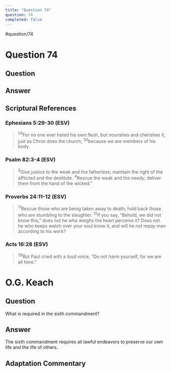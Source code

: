 ```yaml
---
title: "Question 74"
question: 74
completed: false
---
```

#question/74
# Question 74

## Question


## Answer


## Scriptural References
### Ephesians 5:29-30 (ESV)
> <sup>29</sup>For no one ever hated his own flesh, but nourishes and cherishes it, just as Christ does the church,
> <sup>30</sup>because we are members of his body.

### Psalm 82:3-4 (ESV)
> <sup>3</sup>Give justice to the weak and the fatherless; maintain the right of the afflicted and the destitute.
> <sup>4</sup>Rescue the weak and the needy; deliver them from the hand of the wicked.”

### Proverbs 24:11-12 (ESV)
> <sup>11</sup>Rescue those who are being taken away to death; hold back those who are stumbling to the slaughter.
> <sup>12</sup>If you say, “Behold, we did not know this,” does not he who weighs the heart perceive it? Does not he who keeps watch over your soul know it, and will he not repay man according to his work?

### Acts 16:28 (ESV)
> <sup>28</sup>But Paul cried with a loud voice, “Do not harm yourself, for we are all here.”

# O.G. Keach
## Question
What is required in the sixth commandment?

## Answer
The sixth commandment requires all lawful endeavors to preserve our own life and the life of others.

## Adaptation Commentary
